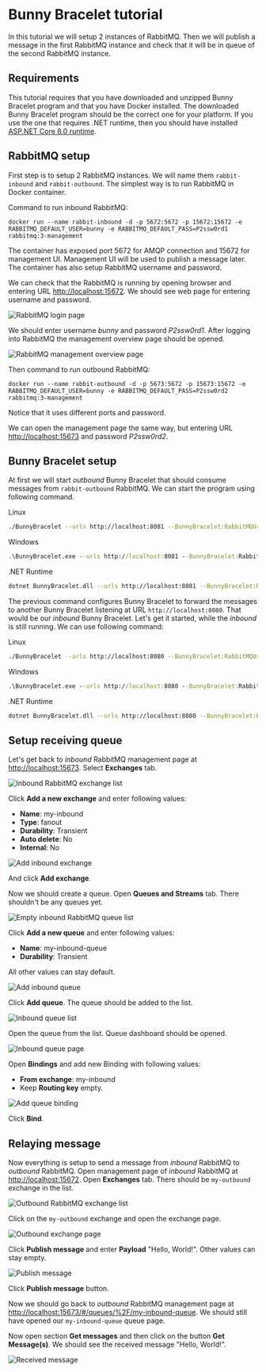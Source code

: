 # Bunny Bracelet tutorial

In this tutorial we will setup 2 instances of RabbitMQ. Then we will publish a message in the first RabbitMQ instance and check that it will be in queue of the second RabbitMQ instance.

## Requirements

This tutorial requires that you have downloaded and unzipped Bunny Bracelet program and that you have Docker installed. The downloaded Bunny Bracelet program should be the correct one for your platform. If you use the one that requires .NET runtime, then you should have installed [ASP.NET Core 8.0 runtime](https://dotnet.microsoft.com/en-us/download/dotnet/8.0).

## RabbitMQ setup

First step is to setup 2 RabbitMQ instances. We will name them `rabbit-inbound` and `rabbit-outbound`. The simplest way is to run RabbitMQ in Docker container.

Command to run inbound RabbitMQ:

```
docker run --name rabbit-inbound -d -p 5672:5672 -p 15672:15672 -e RABBITMQ_DEFAULT_USER=bunny -e RABBITMQ_DEFAULT_PASS=P2ssw0rd1 rabbitmq:3-management
```

The container has exposed port 5672 for AMQP connection and 15672 for management UI. Management UI will be used to publish a message later. The container has also setup RabbitMQ username and password.

We can check that the RabbitMQ is running by opening browser and entering URL [http://localhost:15672](http://localhost:15672). We should see web page for entering username and password.

![RabbitMQ login page](images/tutorial/RabbitMQ-Login.png)

We should enter username _bunny_ and password _P2ssw0rd1_. After logging into RabbitMQ the management overview page should be opened.

![RabbitMQ management overview page](images/tutorial/RabbitMQ-Overview.png)

Then command to run outbound RabbitMQ:

```
docker run --name rabbit-outbound -d -p 5673:5672 -p 15673:15672 -e RABBITMQ_DEFAULT_USER=bunny -e RABBITMQ_DEFAULT_PASS=P2ssw0rd2 rabbitmq:3-management
```

Notice that it uses different ports and password.

We can open the management page the same way, but entering URL [http://localhost:15673](http://localhost:15673) and password _P2ssw0rd2_.

## Bunny Bracelet setup

At first we will start _outbound_ Bunny Bracelet that should consume messages from `rabbit-outbound` RabbitMQ. We can start the program using following command.

Linux
```bash
./BunnyBracelet --urls http://localhost:8081 --BunnyBracelet:RabbitMQUri amqp://bunny:P2ssw0rd1@localhost:5672 --BunnyBracelet:OutboundExchange:Name my-outbound --BunnyBracelet:Endpoints:0:Uri http://localhost:8080
```

Windows
```cmd
.\BunnyBracelet.exe --urls http://localhost:8081 --BunnyBracelet:RabbitMQUri amqp://bunny:P2ssw0rd1@localhost:5672 --BunnyBracelet:OutboundExchange:Name my-outbound --BunnyBracelet:Endpoints:0:Uri http://localhost:8080
```

.NET Runtime
```bash
dotnet BunnyBracelet.dll --urls http://localhost:8081 --BunnyBracelet:RabbitMQUri amqp://bunny:P2ssw0rd1@localhost:5672 --BunnyBracelet:OutboundExchange:Name my-outbound --BunnyBracelet:Endpoints:0:Uri http://localhost:8080
```

The previous command configures Bunny Bracelet to forward the messages to another Bunny Bracelet listening at URL `http://localhost:8080`. That would be our _inbound_ Bunny Bracelet. Let's get it started, while the _inbound_ is still running. We can use following command:

Linux
```bash
./BunnyBracelet --urls http://localhost:8080 --BunnyBracelet:RabbitMQUri amqp://bunny:P2ssw0rd2@localhost:5673 --BunnyBracelet:InboundExchange:Name my-inbound
```

Windows
```cmd
.\BunnyBracelet.exe --urls http://localhost:8080 --BunnyBracelet:RabbitMQUri amqp://bunny:P2ssw0rd2@localhost:5673 --BunnyBracelet:InboundExchange:Name my-inbound
```

.NET Runtime
```bash
dotnet BunnyBracelet.dll --urls http://localhost:8080 --BunnyBracelet:RabbitMQUri amqp://bunny:P2ssw0rd2@localhost:5673 --BunnyBracelet:InboundExchange:Name my-inbound
```

## Setup receiving queue

Let's get back to _inbound_ RabbitMQ management page at [http://localhost:15673](http://localhost:15673). Select **Exchanges** tab.

![Inbound RabbitMQ exchange list](images/tutorial/Inbound-Exchange-list.png)

Click **Add a new exchange** and enter following values:

- **Name**: my-inbound
- **Type**: fanout
- **Durability**: Transient
- **Auto delete**: No
- **Internal**: No

![Add inbound exchange](images/tutorial/Add-Inbound-Exchange.png)

And click **Add exchange**.

Now we should create a queue. Open **Queues and Streams** tab. There shouldn't be any queues yet.

![Empty inbound RabbitMQ queue list](images/tutorial/Empty-Inbound-Queue-list.png)

Click **Add a new queue** and enter following values:

- **Name**: my-inbound-queue
- **Durability**: Transient

All other values can stay default.

![Add inbound queue](images/tutorial/Add-Inbound-Queue.png)

Click **Add queue**. The queue should be added to the list.

![Inbound queue list](images/tutorial/Inbound-Queue-list.png)

Open the queue from the list. Queue dashboard should be opened.

![Inbound queue page](images/tutorial/Inbound-Queue-page.png)

Open **Bindings** and add new Binding with following values:

- **From exchange**: my-inbound
- Keep **Routing key** empty.

![Add queue binding](images/tutorial/Add-Queue-binding.png)

Click **Bind**.

## Relaying message

Now everything is setup to send a message from _inbound_ RabbitMQ to _outbound_ RabbitMQ. Open management page of _inbound_ RabbitMQ at [http://localhost:15672](http://localhost:15672). Open **Exchanges** tab. There should be `my-outbound` exchange in the list.

![Outbound RabbitMQ exchange list](images/tutorial/Outbound-Exchange-list.png)

Click on the `my-outbound` exchange and open the exchange page.

![Outbound exchange page](images/tutorial/Outbound-Exchange-page.png)

Click **Publish message** and enter **Payload** "Hello, World!". Other values can stay empty.

![Publish message](images/tutorial/Publish-message.png)

Click **Publish message** button.

Now we should go back to _outbound_ RabbitMQ management page at [http://localhost:15673/#/queues/%2F/my-inbound-queue](http://localhost:15673/#/queues/%2F/my-inbound-queue). We should still have opened our `my-inbound-queue` queue page.

Now open section **Get messages** and then click on the button **Get Message(s)**. We should see the received message "Hello, World!".

![Received message](images/tutorial/Received-message.png)
